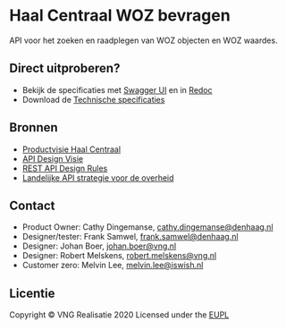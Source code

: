 # Haal Centraal WOZ bevragen

API voor het zoeken en raadplegen van WOZ objecten en WOZ waardes.

## Direct uitproberen?
* Bekijk de specificaties met [Swagger UI](https://vng-realisatie.github.io/Haal-Centraal-WOZ-bevragen/swagger-ui) en in [Redoc](https://vng-realisatie.github.io/Haal-Centraal-WOZ-bevragen/redoc)
* Download de [Technische specificaties](https://github.com/VNG-Realisatie/Haal-Centraal-WOZ-bevragen/tree/master/specificatie/genereervariant/openapi.yaml)

## Bronnen

* [Productvisie Haal Centraal](https://vng-realisatie.github.io/Haal-Centraal)
* [API Design Visie](https://github.com/Geonovum/KP-APIs/tree/master/Werkgroep%20Design%20Visie)
* [REST API Design Rules](https://docs.geostandaarden.nl/api/API-Designrules/)
* [Landelijke API strategie voor de overheid](https://geonovum.github.io/KP-APIs/)

## Contact
* Product Owner: Cathy Dingemanse, [cathy.dingemanse@denhaag.nl](mailto:cathy.dingemanse@denhaag.nl)
* Designer/tester: Frank Samwel, [frank.samwel@denhaag.nl](mailto:frank.samwel@denhaag.nl)
* Designer: Johan Boer, [johan.boer@vng.nl](mailto:johan.boer@vng.nl)
* Designer: Robert Melskens, [robert.melskens@vng.nl](mailto:robert.melskens@vng.nl)
* Customer zero: Melvin Lee, [melvin.lee@iswish.nl](mailto:melvin.lee@iswish.nl)

## Licentie
Copyright &copy; VNG Realisatie 2020
Licensed under the [EUPL](https://github.com/VNG-Realisatie/Haal-Centraal-WOZ-bevragen/blob/master/LICENCE.md)
